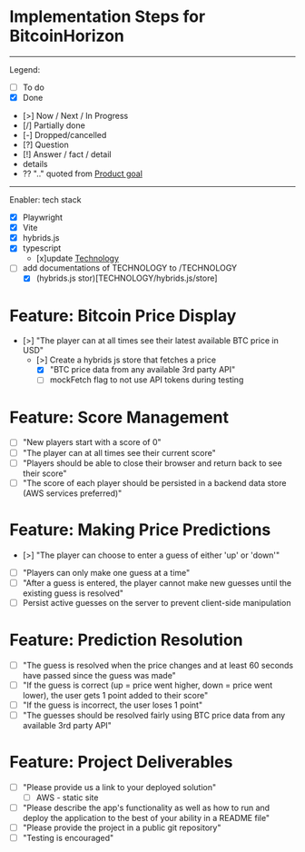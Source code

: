 # Implementation Steps for BitcoinHorizon

---
Legend:

- [ ] To do
- [x] Done
- [>] Now / Next / In Progress
- [/] Partially done
- [-] Dropped/cancelled
- [?] Question
- [!] Answer / fact / detail
- details
- ?? ".." quoted from [Product goal](PRODUCT_GOAL.md)

---
Enabler: tech stack

- [x] Playwright
- [x] Vite
- [x] hybrids.js
- [x] typescript
  - [x]update [Technology](TECHNOLOGY.md)
- [ ] add documentations of TECHNOLOGY to /TECHNOLOGY
  - [x] (hybrids.js stor)[TECHNOLOGY/hybrids.js/store]

# Feature: Bitcoin Price Display

- [>] "The player can at all times see their latest available BTC price in USD"
  - [>] Create a hybrids js store that fetches a price
    - [x] "BTC price data from any available 3rd party API"
    - [ ] mockFetch flag to not use API tokens during testing

# Feature: Score Management

- [ ] "New players start with a score of 0"
- [ ] "The player can at all times see their current score"
- [ ] "Players should be able to close their browser and return back to see their score"
- [ ] "The score of each player should be persisted in a backend data store (AWS services preferred)"

# Feature: Making Price Predictions

- [>] "The player can choose to enter a guess of either 'up' or 'down'"
- [ ] "Players can only make one guess at a time"
- [ ] "After a guess is entered, the player cannot make new guesses until the existing guess is resolved"
- [ ] Persist active guesses on the server to prevent client-side manipulation

# Feature: Prediction Resolution

- [ ] "The guess is resolved when the price changes and at least 60 seconds have passed since the guess was made"
- [ ] "If the guess is correct (up = price went higher, down = price went lower), the user gets 1 point added to their
  score"
- [ ] "If the guess is incorrect, the user loses 1 point"
- [ ] "The guesses should be resolved fairly using BTC price data from any available 3rd party API"

# Feature: Project Deliverables

- [ ] "Please provide us a link to your deployed solution"
  - [ ] AWS - static site
- [ ] "Please describe the app's functionality as well as how to run and deploy the application to the best of your
  ability in a README file"
- [ ] "Please provide the project in a public git repository"
- [ ] "Testing is encouraged"